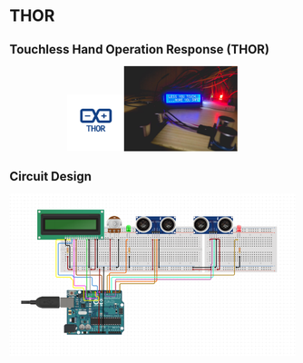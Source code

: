 # THOR
## Touchless Hand Operation Response (THOR)
<p align="center">
  <img width="100" src="/images/logo.png"><img width="200" src="/images/thor.jpg">
</p>

## Circuit Design

<p align="center">
  <img width="600" src="/images/circuit.png">
</p>
